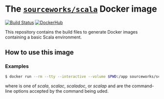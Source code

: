 # The [`sourceworks/scala`](https://hub.docker.com/r/sourceworks/scala/) Docker image

[![Build Status](https://travis-ci.org/sourceworks/docker-scala.svg?branch=master)](https://travis-ci.org/sourceworks/docker-scala) [![DockerHub](https://img.shields.io/badge/docker-available-blue.svg)](https://hub.docker.com/u/sourceworks/)

This repository contains the build files to generate Docker images containing a basic Scala environment.

## How to use this image

### Examples

```sh
$ docker run --rm --tty --interactive --volume $PWD:/app sourceworks/scala <command> <option>
```

where _<command>_ is one of _scala_, _scalac_, _scaladoc_, or _scalap_
and _<options>_ are the command-line options accepted by the command
being uded.
